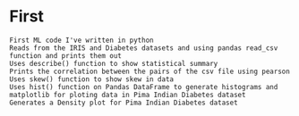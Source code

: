 # First
    First ML code I've written in python
    Reads from the IRIS and Diabetes datasets and using pandas read_csv function and prints them out
    Uses describe() function to show statistical summary
    Prints the correlation between the pairs of the csv file using pearson
    Uses skew() function to show skew in data
    Uses hist() function on Pandas DataFrame to generate histograms and matplotlib for ploting data in Pima Indian Diabetes dataset
    Generates a Density plot for Pima Indian Diabetes dataset 